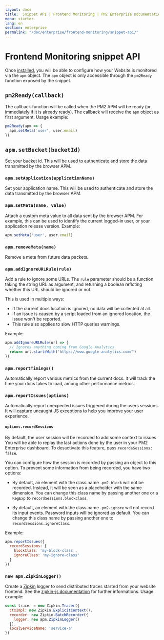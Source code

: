```yaml
---
layout: docs
title:  Snippet API | Frontend Monitoring | PM2 Enterprise Documentation
menu: starter
lang: en
section: enterprise
permalink: "/doc/enterprise/frontend-monitoring/snippet-api/"
---
```


# Frontend Monitoring snippet API

Once [installed](../install/), you will be able to configure how your Website is monitored via the
`apm` object.  The `apm` object is only accessible through the `pm2Ready` function exposed by the
snippet.

## `pm2Ready(callback)`

The callback function will be called when the PM2 APM will be ready (or immediately if it is already
ready).  The callback will receive the `apm` object as first argument.  Usage example:
```js
pm2Ready(apm => {
  apm.setMeta('user', user.email)
})
```

## `apm.setBucket(bucketId)`

Set your bucket id.  This will be used to authenticate and store the data transmitted by the browser
APM.

### `apm.setApplication(applicationName)`

Set your application name.  This will be used to authenticate and store the data transmitted by the
browser APM.

### `apm.setMeta(name, value)`

Attach a custom meta value to all data sent by the browser APM.  For example, this can be used to
identify the current logged-in user, or your application release version.  Example:

```js
apm.setMeta('user', user.email)
```

### `apm.removeMeta(name)`

Remove a meta from future data packets.

### `apm.addIgnoreURLRule(rule)`

Add a rule to ignore some URLs.  The `rule` parameter should be a function taking the string URL as
argument, and returning a boolean reflcting whether this URL should be ignored or not.

This is used in multiple ways:

* If the current docs location is ignored, no data will be collected at all.
* If an issue is caused by a script loaded from an ignored location, the issue won't be reported.
* This rule also applies to slow HTTP queries warnings.

Example:
```js
apm.addIgnoreURLRule(url => {
  // Ignores anything coming from Google Analytics
  return url.startsWith("https://www.google-analytics.com/")
})
```

### `apm.reportTimings()`

Automatically report various metrics from the current docs.  It will track the time your docs takes
to load, among other performance metrics.

### `apm.reportIssues(options)`

Automatically report unexpected issues triggered during the users sessions.  It will capture
uncaught JS exceptions to help you improve your user experience.

#### `options.recordSessions`

By default, the user session will be recorded to add some context to issues.  You will be able to
replay the last actions done by the user in your PM2 Enterprise dashboard.  To desactivate this
feature, pass `recordeSessions: false`.

You can configure how the session is recorded by passing an object to this option.  To prevent some
information from being recorded, you have two options:

* By default, an element with the class name `.pm2-block` will not be recorded. Instead, it will
  be seen as a placeholder with the same dimension.  You can change this class name by passing
  another one or a `RegExp` to `recordSessions.blockClass`.

* By default, an element with the class name `.pm2-ignore` will not record its input events.
  Password inputs will be ignored as default. You can change this class name by passing another
  one to `recordSessions.ignoreClass`.

Example:

```js
apm.reportIssues({
  recordSessions: {
    blockClass: 'my-block-class',
    ignoreClass: 'my-ignore-class'
  }
})
```

### `new apm.ZipkinLogger()`

Create a [Zipkin](https://zipkin.io/) logger to send distributed traces started from your website
frontend.  See the [zipkin-js
documentation](https://github.com/openzipkin/zipkin-js/blob/master/README.md) for further
informations.  Usage example:

```js
const tracer = new Zipkin.Tracer({
  ctxImpl: new Zipkin.ExplicitContext(),
  recorder: new Zipkin.BatchRecorder({
    logger: new apm.ZipkinLogger()
  }),
  localServiceName: 'service-a'
})
```
